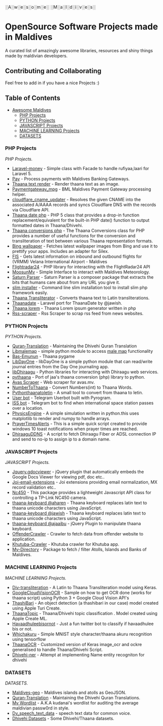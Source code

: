 ░A░w░e░s░o░m░e░ ░M░a░l░d░i░v░e░s░

# OpenSource Software Projects made in Maldives

A curated list of amazingly awesome libraries, resources and shiny things made by maldivian developers.

## Contributing and Collaborating

Feel free to add in if you have a nice Projects :)

## Table of Contents
- [Awesome Maldives](#awesome-maldives)
    - [PHP Projects](#php-projects)
    - [PYTHON Projects](#python-projects)
    - [JAVASCRIPT Projects](#javascript-projects)
    - [MACHINE LEARNING Projects](#machine-learning-projects)
    - [DATASETS](#datasets)

### PHP Projects
*PHP Projects.*

* [Laravel-money](https://github.com/aharen/laravel-money) - Simple class with Facade to handle rufiyaa,laari for Laravel 5.
* [Pay](https://github.com/aharen/Pay) - Process payments with Maldives Banking Gateways.
* [Thaana text render](https://github.com/jawish/thaana_text_render_php) - Render thaana text as an image.
* [Paymentgateway_mpg](https://github.com/jawish/paymentgateway_mpg) - BML Maldives Payment Gateway processing helper.
* [cloudflare_cname_updater](https://github.com/jawish/cloudflare_cname_updater) - Resolves the given CNAME into the associated A/AAAA records and syncs Cloudflare DNS with the records via Cloudflare API.
* [Thaana date php](https://github.com/jawish/thaana_date_php) - PHP 5 class that provides a drop-in function replacement/equivalent for the built-in PHP date() function to output formatted dates in Thaana/Dhivehi.
* [Thaana conversions php](https://github.com/jawish/thaana_conversions_php) - The Thaana Conversions class for PHP provides a number of useful functions for the conversion and transliteration of text between various Thaana representation formats.
* [Bing wallpaper](https://github.com/jawish/bingwallpaper) - Fetches latest wallpaper images from Bing and use it to prettify your apps. Includes an adapter for Silex.
* [FIS](https://github.com/jawish/fis) - Gets latest information on inbound and outbound flights for (VRMM) Velana International Airport - Maldives
* [Flightradar24](https://github.com/jawish/flightradar24) - PHP library for interacting with the FlightRadar24 API
* [MoosunMv](https://github.com/jinas123/MoosunMv) - Simple Interface to interact with Maldives Meteorology.
* [Saturn Parser](https://github.com/jinas123/saturn) - Saturn Parser is a composer package that extracts the bits that humans care about from any URL you give it.
* [slim installer](https://github.com/jinas123/slim-installer) - Command line slim installation tool to install slim php framework easily.
* [Thaana Transliterator](https://github.com/naxeem/thaana-transliterator) - Converts thaana text to Latin transliterations.
* [Thaanadate](https://github.com/ajaaibu/thaanadate) - Laravel port for ThaanaDate by @jawish.
* [Thaana lorem](https://github.com/baraveli/thaana-lorem) - Thaana Lorem ipsum generator written in php
* [Rss-scraper](https://github.com/baraveli/rss-scraper) - Rss Scraper to scrap rss feed from news websites.



### PYTHON Projects
*PYTHON Projects.*

* [Quran-Translation](https://github.com/kudanai/Quran-Translation) - Maintaining the Dhivehi Quran Translation
* [Libmalemap](https://github.com/kudanai/libmalemap) - simple python module to access [male map](http://male-map.com) functionality
* [Bas-Emunun](https://github.com/kudanai/bas-emuni) - Thaana pygame
* [LibDayOne](https://github.com/kudanai/libDayOne) - libDayOne is a simple python module that can read/write journal entries from the Day One journaling app.
* [libDhiraagu](https://github.com/kudanai/libDhiraagu) - Python libraries for interacting with Dhiraagu web services.
* [pythaana](https://github.com/kudanai/pythaana) - Port of jaa's thaana conversion (php) library to python.
* [Avas Scraper](https://github.com/jinas123/scraper) - Web scraper for avas.mv.
* [NumberToThaana](https://github.com/Sofwath/NumberToThaana) - Convert Numbers(int) to Thaana Words.
* [Pythonthaanatoletin](https://github.com/Sofwath/pythonthaanatoletin) - A small tool to convert from thaana to letin.
* [User bot](https://github.com/athphane/userbot) - Telegram Userbot built with Pyrogram.
* [ISS bot](https://github.com/Dharisd/iss_bot) - Telegram bot to find when international space station passes over a location.
* [PhysicsEngine](https://github.com/Dharisd/PhysicsEngine) - A simple simulation written in python.this uses matplotlib to render and numpy to handle arrays.
* [PrayerTimesAlerts](https://github.com/Dharisd/prayerTimesAlert) - This is a simple quick script created to provide windows 10 toast notifications when prayer times are reached.
* [DhiraaguDDNS](https://github.com/shihaamabr/dhiraaguddns) - A script to fetch Dhiraagu Fiber or ADSL connection IP and send to no-ip to assign ip to a domain name.



### JAVASCRIPT Projects
*JAVASCRIPT Projects.*

* [Jquery.gdocviewer](https://github.com/jawish/jquery.gdocviewer) - jQuery plugin that automatically embeds the Google Docs Viewer for viewing pdf, doc etc..
* [Joi-email-extensions](https://github.com/jawish/joi-email-extensions) - Joi extensions providing email normalization, MX record validation etc..
* [Nc450](https://github.com/jawish/nc450) - This package provides a lightweight Javascript API class for controlling a TP-Link NC450 camera.
* [thaana-keyboard @aharen](https://github.com/aharen/thaana-keyboard) - Thaana keyboard replaces latin text to thaana unicode characters using JavaScript.
* [thaana-keyboard @jawish](https://github.com/jawish/jtk) - Thaana keyboard replaces latin text to thaana unicode characters using JavaScript.
* [thaana-keyboard @ajaaibu](https://github.com/ajaaibu/thaanaKeyboard) - jQuery Plugin to manipulate thaana keyboard.
* [OffenderCrawler](https://github.com/ajaaibu/OffenderCrawler) - Crawler to fetch data from offender website to application.
* [Khutuba-Crawler](https://github.com/ajaaibu/Khutuba-Crawler) - Khutuba crawler for Khutuba app.
* [Mv-Directory](https://github.com/wisam87/mv-directory) - Package to fetch / filter Atolls, Islands and Banks of Maldives.


### MACHINE LEARNING Projects
*MACHINE LEARNING Projects.*

* [Div-transliteration](https://github.com/Sofwath/div-transliteration) - A Latin to Thaana Transliteration model using Keras.
* [GoogleCloudVisionOCR](https://github.com/Sofwath/GoogleCloudVisionOCR) - Sample on how to get OCR done (works for thaana script) using Python 3 + Google Cloud Vision API's
* [ThashiBari](https://github.com/Sofwath/ThashiBari) - An object detection (a thashibari in our case) model created using Apple Turi Create.
* [ThaanaTopic](https://github.com/Sofwath/ThaanaTopic) - Thaana/Dhivehi topic classification . Model created using Apple Create ML.
* [Havaadhuleebisornot](https://github.com/Sofwath/havaadhuleebisornot) - Just a fun twitter bot to classify if havaadhulee bis or not.
* [Whichakuru](https://github.com/Sofwath/whichakuru) - Simple MNIST style character/thaana akuru recognition using tensorflow
* [ThaanaOCR](https://github.com/Sofwath/thaanaOCR) - Customized version of Keras image_ocr and ockre generalised to handle Thaana/Dhivehi Script.
* [Dhivehi-ner](https://github.com/Dharisd/dhivehi-ner) - Attempt at implementing Name entity recogniton for dhivehi



### DATASETS
*DATASETS.*

* [Maldives-geo](https://github.com/jawish/maldives-geo) - Maldives islands and atolls as GeoJSON.
* [Quran-Translation](https://github.com/kudanai/Quran-Translation) - Maintaining the Dhivehi Quran Translations.
* [Mv Wordlist](https://github.com/kudanai/mv-wordlist) - A.K.A kudanai's wordlist for auditing the average maldivian passw0rd in style.
* [Dv_speech_text_data](https://github.com/Sofwath/dv_speech_text_data) - speech text data for common voice.
* [Dhivehi Datasets](https://github.com/Sofwath/DhivehiDatasets) - Some Dhivehi/Thaana datasets.
